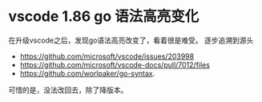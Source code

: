 # vscode 1.86 go 语法高亮变化
在升级vscode之后，发现go语法高亮改变了，看着很是难受。
逐步追溯到源头
- https://github.com/microsoft/vscode/issues/203998
- https://github.com/microsoft/vscode-docs/pull/7012/files
- https://github.com/worlpaker/go-syntax.

可惜的是，没法改回去，除了降版本。
